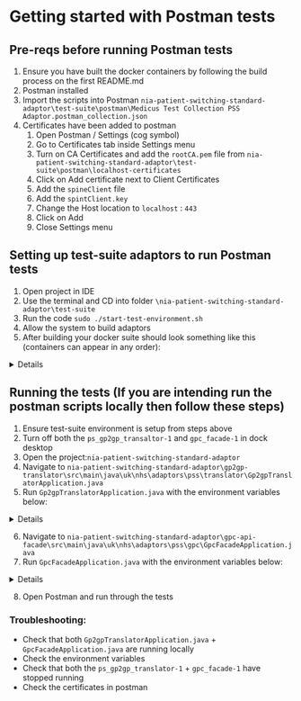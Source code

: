 # Getting started with Postman tests

## Pre-reqs before running Postman tests
1. Ensure you have built the docker containers by following the build process on the first README.md
2. Postman installed
3. Import the scripts into Postman `nia-patient-switching-standard-adaptor\test-suite\postman\Medicus Test Collection PSS Adaptor.postman_collection.json`
4. Certificates have been added to postman
    1. Open Postman / Settings (cog symbol)
    2. Go to Certificates tab inside Settings menu
    3. Turn on CA Certificates and add the `rootCA.pem` file from `nia-patient-switching-standard-adaptor\test-suite\postman\localhost-certificates`
    4. Click on Add certificate next to Client Certificates
    5. Add the `spineClient` file
    6. Add the `spintClient.key`
    7. Change the Host location to `localhost` : `443`
    8. Click on Add
    9. Close Settings menu

## Setting up test-suite adaptors to run Postman tests
1. Open project in IDE
2. Use the terminal and CD into folder `\nia-patient-switching-standard-adaptor\test-suite`
3. Run the code `sudo ./start-test-environment.sh`
4. Allow the system to build adaptors
5. After building your docker suite should look something like this (containers can appear in any order):

<details>
    ```
    - test-suite (expand the folder)
		- ps_gp2gp_translator-1
		- gpc_facade-1
		- mock-spine-mhs-1
		- inbound-1
		- ps_db-1
		- outbound-1
		- activemq-1
		- redis-1
		- dynamodb-1
    ```
</details>

## Running the tests (If you are intending run the postman scripts locally then follow these steps)
1. Ensure test-suite environment is setup from steps above
2. Turn off both the `ps_gp2gp_transaltor-1` and `gpc_facade-1` in dock desktop
3. Open the project:`nia-patient-switching-standard-adaptor`
4. Navigate to `nia-patient-switching-standard-adaptor\gp2gp-translator\src\main\java\uk\nhs\adaptors\pss\translator\Gp2gpTranslatorApplication.java`
5. Run `Gp2gpTranslatorApplication.java` with the environment variables below:

<details>

   ```   
   GP2GP_TRANSLATOR_USER_DB_PASSWORD=123456;
   MHS_AMQP_PASSWORD=admin;
   MHS_AMQP_USERNAME=admin;
   PS_AMQP_PASSWORD=admin;
   PS_AMQP_USERNAME=admin;
   SUPPORTED_FILE_TYPES=application/msword,application/vnd.openxmlformats-officedocument.wordprocessingml.document,application/msoutlook,text/rtf,text/plain,image/bmp,image/gif,image/jpeg,image/png,image/tiff,application/xml,audio/x-aiff,audio/x-mpegurl,audio/mpeg,audio/x-wav,audio/x-ms-wma,video/3gpp2,video/3gpp,video/x-ms-asf,video/x-ms-asf,video/x-msvideo,video/x-flv,video/quicktime,video/mp4,video/mpeg,audio/vnd.rn-realaudio,application/x-shockwave-flash,video/x-ms-vob,video/x-ms-wmv,application/postscript,application/postscript,image/svg+xml,image/x-pict,application/pdf,application/vnd.openxmlformats-package.relationships+xml,text/css,text/html,application/xhtml+xml,text/plain,application/json,text/xml,application/xml,application/pdf,audio/basic,audio/mpeg,image/png,image/gif,image/jpeg,image/tiff,video/mpeg,application/msword,application/octet-stream,text/csv,application/dicom,application/zip,application/x-rar-compressed,application/x-gzip,application/vnd.ms-excel,application/vnd.openxmlformats-officedocument.spreadsheetml.sheet,application/x-mplayer2,audio/x-au,application/x-troff-msvideo,video/msvideo,image/x-windows-bmp,application/pkix-cert,application/x-x509-ca-cert,application/cdf,application/x-cdf,application/x-netcdf,application/x-x509-user-cert,application/EDIFACT,application/EDI-X12,application/EDI-Consent,application/hl7-v2,application/hl7-v2+xml,video/x-mpeg,application/pkcs10,application/x-pkcs10,application/pkcs-12,application/x-pkcs12,application/x-pkcs7-signature,application/pkcs7-mime,application/x-pkcs7-mime,application/pkcs7-mime,application/x-pkcs7-mime,application/x-pkcs7-certreqresp,application/pkcs7-signature,application/x-rtf,application/x-compressed,application/x-zip-compressed,multipart/x-zip,application/pgp,application/pgp-keys,application/pgp-signature,application/x-pgp-plugin,application/pgp-encrypted,audio/wav,audio/wave,audio/x-pn-wav,chemical/x-mdl-sdfile,chemical/x-mdl-molfile,chemical/x-pdb,application/x-hl7

   DB_PORT: '5436'
   PS_DB_PORT: '5436'
   HOSTNAME: 'localhost'
   
   PS_DB_URL: "jdbc:postgresql://localhost:5436"
   PS_DB_OWNER_NAME: "postgres"
   PS_FROM_ODS_CODE: "PSS_001"
   PS_DB_OWNER_PASSWORD: "123456"
   PS_DB_HOST: "localhost"
   POSTGRES_PASSWORD: "123456"
   GPC_FACADE_USER_DB_PASSWORD: "123456"
   GP2GP_TRANSLATOR_USER_DB_PASSWORD: "123456"
   GP2GP_TRANSLATOR_SERVER_PORT: "8085"
   GPC_FACADE_SERVER_PORT: "8081"
   PS_QUEUE_NAME: "pssQueue"
   MHS_QUEUE_NAME: "mhsQueue"
   PS_AMQP_MAX_REDELIVERIES: "3"
   MHS_AMQP_MAX_REDELIVERIES: "3"
   MHS_BASE_URL: "http://localhost:8084/"
   PS_LOGGING_LEVEL: "DEBUG"
   
   PS_AMQP_USERNAME: "admin"
   PS_AMQP_PASSWORD: "admin"
   
   MHS_AMQP_USERNAME: "admin"
   MHS_AMQP_PASSWORD: "admin"
   
   SSL_ENABLED: 'false'
   KEY_STORE: '/certs/keystore.jks'
   TRUST_STORE: '/certs/truststore.jks'
   
   SDS_API_KEY: "Nn8Y3sofb3B2PuhFA7EOzr8wQguoMTMG"
   SDS_BASE_URL: "https://int.api.service.nhs.uk/spine-directory/FHIR/R4/"
   
   TIMEOUT_CRON_TIME: '0 0 */6 * * *'
   #TIMEOUT_CRON_TIME: '*/30 * * * * *'
   TIMEOUT_SDS_POLL_FREQUENCY: "3"
   
   #changepathforsnomedFilepath
   SNOMED_CT_TERMINOLOGY_FILE: "/mnt/c/Users/BenjaminHession/Documents/NIA/uk_sct2mo_36.0.0_20230412000001Z.zip"
   
   SUPPORTED_FILE_TYPES: "application/msword,application/vnd.openxmlformats-officedocument.wordprocessingml.document,application/msoutlook,text/rtf,text/plain,image/bmp,image/gif,image/jpeg,image/png,image/tiff,application/xml,audio/x-aiff,audio/x-mpegurl,audio/mpeg,audio/x-wav,audio/x-ms-wma,video/3gpp2,video/3gpp,video/x-ms-asf,video/x-ms-asf,video/x-msvideo,video/x-flv,video/quicktime,video/mp4,video/mpeg,audio/vnd.rn-realaudio,application/x-shockwave-flash,video/x-ms-vob,video/x-ms-wmv,application/postscript,application/postscript,image/svg+xml,image/x-pict,application/pdf,application/vnd.openxmlformats-package.relationships+xml,text/css,text/html,application/xhtml+xml,text/plain,application/json,text/xml,application/xml,application/pdf,audio/basic,audio/mpeg,image/png,image/gif,image/jpeg,image/tiff,video/mpeg,application/msword,application/octet-stream,text/csv,application/dicom,application/zip,application/x-rar-compressed,application/x-gzip,application/vnd.ms-excel,application/vnd.openxmlformats-officedocument.spreadsheetml.sheet,application/x-mplayer2,audio/x-au,application/x-troff-msvideo,video/msvideo,image/x-windows-bmp,application/pkix-cert,application/x-x509-ca-cert,application/cdf,application/x-cdf,application/x-netcdf,application/x-x509-user-cert,application/EDIFACT,application/EDI-X12,application/EDI-Consent,application/hl7-v2,application/hl7-v2+xml,video/x-mpeg,application/pkcs10,application/x-pkcs10,application/pkcs-12,application/x-pkcs12,application/x-pkcs7-signature,application/pkcs7-mime,application/x-pkcs7-mime,application/pkcs7-mime,application/x-pkcs7-mime,application/x-pkcs7-certreqresp,application/pkcs7-signature,application/x-rtf,application/x-compressed,application/x-zip-compressed,multipart/x-zip,application/pgp,application/pgp-keys,application/pgp-signature,application/x-pgp-plugin,application/pgp-encrypted,audio/wav,audio/wave,audio/x-pn-wav,chemical/x-mdl-sdfile,chemical/x-mdl-molfile,chemical/x-pdb,application/x-hl7"
   
   #PS_DAISY_CHAINING_ACTIVE: "true"
   
   #STORAGE_TYPE: S3
   #STORAGE_REGION: eu-west-2
   #STORAGE_CONTAINER_NAME: ps-adaptor-storage
   #STORAGE_SECRET: +BkMFhS8BBaMf7C0nyrJu5OddCoOu4E7xxltK262
   #STORAGE_REFERENCE: AKIAVGJUWOQEZSQILVGL
   
   #STORAGE_SECRET: +BkMFhS8BBaMf7C0nyrJu5OddCoOu4E7xxltK # this is wrong for testing
   
   ```

</details>

6. Navigate to `nia-patient-switching-standard-adaptor\gpc-api-facade\src\main\java\uk\nhs\adaptors\pss\gpc\GpcFacadeApplication.java`
7. Run `GpcFacadeApplication.java` with the environment variables below:

<details>
```
GPC_FACADE_USER_DB_PASSWORD=123456
```
</details>

8. Open Postman and run through the tests


### Troubleshooting:
- Check that both `Gp2gpTranslatorApplication.java` + `GpcFacadeApplication.java` are running locally
- Check the environment variables
- Check that both the `ps_gp2gp_translator-1` + `gpc_facade-1` have stopped running
- Check the certificates in postman
